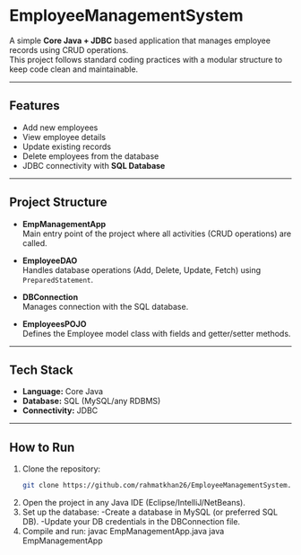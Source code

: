 # EmployeeManagementSystem
A simple **Core Java + JDBC** based application that manages employee records using CRUD operations.  
This project follows standard coding practices with a modular structure to keep code clean and maintainable.

---

##  Features
- Add new employees  
- View employee details  
- Update existing records  
- Delete employees from the database  
- JDBC connectivity with **SQL Database**

---

##  Project Structure
- **EmpManagementApp**  
  Main entry point of the project where all activities (CRUD operations) are called.

- **EmployeeDAO**  
  Handles database operations (Add, Delete, Update, Fetch) using `PreparedStatement`.

- **DBConnection**  
  Manages connection with the SQL database.

- **EmployeesPOJO**  
  Defines the Employee model class with fields and getter/setter methods.

---

##  Tech Stack
- **Language:** Core Java  
- **Database:** SQL (MySQL/any RDBMS)  
- **Connectivity:** JDBC

---

##  How to Run
1. Clone the repository:
   ```bash
   git clone https://github.com/rahmatkhan26/EmployeeManagementSystem.git
2. Open the project in any Java IDE (Eclipse/IntelliJ/NetBeans).
3. Set up the database:
-Create a database in MySQL (or preferred SQL DB).
-Update your DB credentials in the DBConnection file.
4. Compile and run:
javac EmpManagementApp.java
java EmpManagementApp
